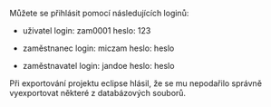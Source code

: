 Můžete se přihlásit pomocí následujících loginů:

 - uživatel
 login: zam0001
 heslo: 123
 
 - zaměstnanec
 login: miczam
 heslo: heslo
 
 - zaměstnavatel
 login: jandoe
 heslo: heslo
 
 
 Při exportování projektu eclipse hlásil, že se mu nepodařilo správně vyexportovat některé z databázových souborů.

 